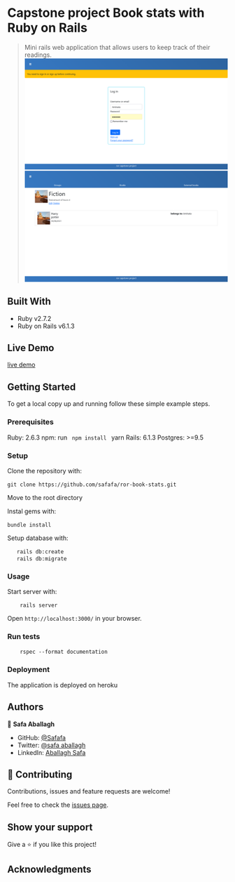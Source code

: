 # Capstone project Book stats with Ruby on Rails

> Mini rails web application that allows users to keep track of their readings.
![screenshot](./docs/First.png)
![screenshot](./docs/second.png)

## Built With

- Ruby v2.7.2
- Ruby on Rails v6.1.3

## Live Demo

[live demo](https://fierce-ocean-28088.herokuapp.com/users/sign_in)


## Getting Started

To get a local copy up and running follow these simple example steps.

### Prerequisites

Ruby: 2.6.3
npm: run <code> npm install </code>
yarn
Rails: 6.1.3
Postgres: >=9.5

### Setup

Clone the repository with:
```
git clone https://github.com/safafa/ror-book-stats.git
```
Move to the root directory

Instal gems with:

```
bundle install
```

Setup database with:

```
   rails db:create
   rails db:migrate
```



### Usage

Start server with:

```
    rails server
```

Open `http://localhost:3000/` in your browser.

### Run tests

```
    rspec --format documentation
```


### Deployment

The application is deployed on heroku

## Authors

 👤 **Safa Aballagh**

- GitHub: [@Safafa](https://github.com/safafa)
- Twitter: [@safa aballagh](https://twitter.com/Aballagh_S)
- LinkedIn: [Aballagh Safa](https://www.linkedin.com/in/aballaghsafa/)


## 🤝 Contributing

Contributions, issues and feature requests are welcome!

Feel free to check the [issues page](issues/).

## Show your support

Give a ⭐️ if you like this project!

## Acknowledgments
